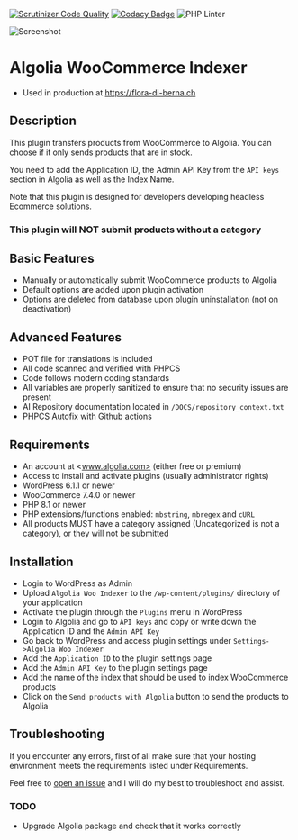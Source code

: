 [![Scrutinizer Code Quality](https://scrutinizer-ci.com/g/w3bdesign/algolia-woo-indexer/badges/quality-score.png?b=master)](https://scrutinizer-ci.com/g/w3bdesign/algolia-woo-indexer/?branch=master)
[![Codacy Badge](https://app.codacy.com/project/badge/Grade/bfe1f91c2d3a40e6953baabeee88f781)](https://app.codacy.com/gh/w3bdesign/wp-algolia-woo-indexer/dashboard?utm_source=gh&utm_medium=referral&utm_content=&utm_campaign=Badge_grade)
![PHP Linter](https://img.shields.io/badge/Code%20checked%20with-PHPCS-green)

![Screenshot](/screenshots/screenshot1.jpg)

# Algolia WooCommerce Indexer

- Used in production at https://flora-di-berna.ch

## Description

This plugin transfers products from WooCommerce to Algolia. You can choose if it only sends products that are in stock.

You need to add the Application ID, the Admin API Key from the `API keys` section in Algolia as well as the Index Name.

Note that this plugin is designed for developers developing headless Ecommerce solutions.

### This plugin will NOT submit products without a category

## Basic Features

- Manually or automatically submit WooCommerce products to Algolia
- Default options are added upon plugin activation
- Options are deleted from database upon plugin uninstallation (not on deactivation)

## Advanced Features

- POT file for translations is included
- All code scanned and verified with PHPCS
- Code follows modern coding standards
- All variables are properly sanitized to ensure that no security issues are present
- AI Repository documentation located in `/DOCS/repository_context.txt`
- PHPCS Autofix with Github actions

## Requirements

- An account at <www.algolia.com> (either free or premium)
- Access to install and activate plugins (usually administrator rights)
- WordPress 6.1.1 or newer
- WooCommerce 7.4.0 or newer
- PHP 8.1 or newer
- PHP extensions/functions enabled: `mbstring`, `mbregex` and `cURL`
- All products MUST have a category assigned (Uncategorized is not a category), or they will not be submitted

## Installation

- Login to WordPress as Admin
- Upload `Algolia Woo Indexer` to the `/wp-content/plugins/` directory of your application
- Activate the plugin through the `Plugins` menu in WordPress
- Login to Algolia and go to `API keys` and copy or write down the Application ID and the `Admin API Key`
- Go back to WordPress and access plugin settings under `Settings->Algolia Woo Indexer`
- Add the `Application ID` to the plugin settings page
- Add the `Admin API Key` to the plugin settings page
- Add the name of the index that should be used to index WooCommerce products
- Click on the `Send products with Algolia` button to send the products to Algolia

## Troubleshooting

If you encounter any errors, first of all make sure that your hosting environment meets the requirements listed under Requirements.

Feel free to <a href="https://github.com/w3bdesign/algolia-woo-indexer/issues">open an issue</a> and I will do my best to troubleshoot and assist.

### TODO

- Upgrade Algolia package and check that it works correctly
